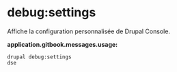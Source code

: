 # debug:settings
Affiche la configuration personnalisée de Drupal Console.

**application.gitbook.messages.usage:**
```
drupal debug:settings
dse
```
